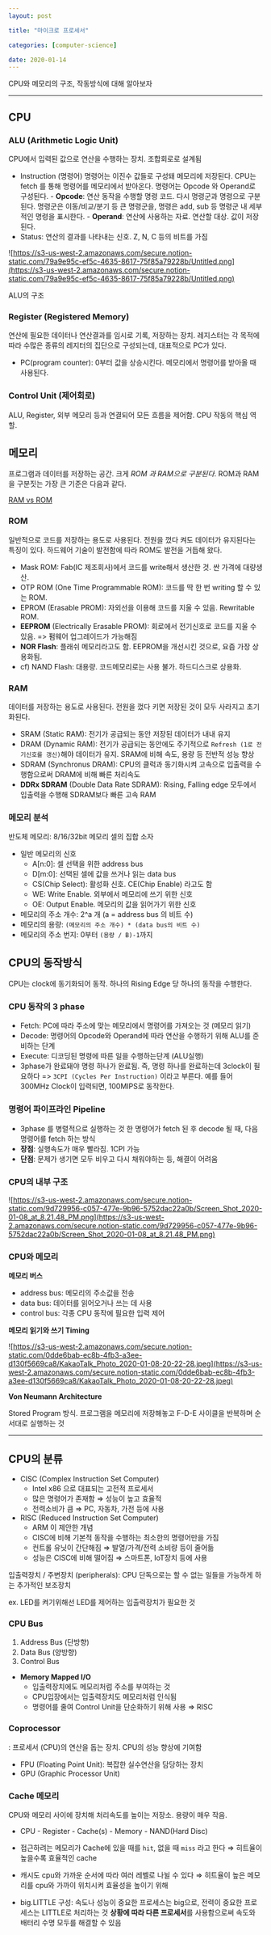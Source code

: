```yaml
---
layout: post

title: "마이크로 프로세서"

categories: [computer-science]

date: 2020-01-14
---
```


CPU와 메모리의 구조, 작동방식에 대해 알아보자

---

## CPU

### ALU (Arithmetic Logic Unit)

CPU에서 입력된 값으로 연산을 수행하는 장치. 조합회로로 설계됨

- Instruction (명령어)
  명령어는 이진수 값들로 구성돼 메모리에 저장된다. CPU는 fetch 를 통해 명령어를 메모리에서 받아온다. 명령어는 Opcode 와 Operand로 구성된다. - **Opcode**: 연산 동작을 수행할 명령 코드. 다시 명령군과 명령으로 구분된다. 명령군은 이동/비교/분기 등 큰 명령군을, 명령은 add, sub 등 명령군 내 세부적인 명령을 표시한다. - **Operand**: 연산에 사용하는 자료. 연산할 대상. 값이 저장된다.
- Status: 연산의 결과를 나타내는 신호. Z, N, C 등의 비트를 가짐

![https://s3-us-west-2.amazonaws.com/secure.notion-static.com/79a9e95c-ef5c-4635-8617-75f85a79228b/Untitled.png](https://s3-us-west-2.amazonaws.com/secure.notion-static.com/79a9e95c-ef5c-4635-8617-75f85a79228b/Untitled.png)

ALU의 구조

### Register (Registered Memory)

연산에 필요한 데이터나 연산결과를 임시로 기록, 저장하는 장치. 레지스터는 각 목적에 따라 수많은 종류의 레지터의 집단으로 구성되는데, 대표적으로 PC가 있다.

- PC(program counter): 0부터 값을 상승시킨다. 메모리에서 명령어를 받아올 때 사용된다.

### Control Unit (제어회로)

ALU, Register, 외부 메모리 등과 연결되어 모든 흐름을 제어함. CPU 작동의 핵심 역할.

## 메모리

프로그램과 데이터를 저장하는 공간. 크게 _ROM 과 RAM으로 구분된다_. ROM과 RAM을 구분짓는 가장 큰 기준은 다음과 같다.

[RAM vs ROM](https://www.notion.so/1f34698fb85245a7aeb980f642079039)

### ROM

일반적으로 코드를 저장하는 용도로 사용된다. 전원을 껐다 켜도 데이터가 유지된다는 특징이 있다. 하드웨어 기술이 발전함에 따라 ROM도 발전을 거듭해 왔다.

- Mask ROM: Fab(IC 제조회사)에서 코드를 write해서 생산한 것. 싼 가격에 대량생산.
- OTP ROM (One Time Programmable ROM): 코드를 딱 한 번 writing 할 수 있는 ROM.
- EPROM (Erasable PROM): 자외선을 이용해 코드를 지울 수 있음. Rewritable ROM.
- **EEPROM** (Electrically Erasable PROM): 회로에서 전기신호로 코드를 지울 수 있음. => 펌웨어 업그레이드가 가능해짐
- **NOR Flash**: 플래쉬 메모리라고도 함. EEPROM을 개선시킨 것으로, 요즘 가장 상용화됨.
- cf) NAND Flash: 대용량. 코드메모리로는 사용 불가. 하드디스크로 상용화.

### RAM

데이터를 저장하는 용도로 사용된다. 전원을 껐다 키면 저장된 것이 모두 사라지고 초기화된다.

- SRAM (Static RAM): 전기가 공급되는 동안 저장된 데이터가 내내 유지
- DRAM (Dynamic RAM): 전기가 공급되는 동안에도 주기적으로 `Refresh (1로 전기신호를 갱신)`해야 데이터가 유지. SRAM에 비해 속도, 용량 등 전반적 성능 향상
- SDRAM (Synchronus DRAM): CPU의 클럭과 동기화시켜 고속으로 입출력을 수행함으로써 DRAM에 비해 빠른 처리속도
- **DDRx SDRAM** (Double Data Rate SDRAM): Rising, Falling edge 모두에서 입출력을 수행해 SDRAM보다 빠른 고속 RAM

### 메모리 분석

반도체 메모리: 8/16/32bit 메모리 셀의 집합 소자

- 일반 메모리의 신호
  - A[n:0]: 셀 선택을 위한 address bus
  - D[m:0]: 선택된 셀에 값을 쓰거나 읽는 data bus
  - CS(Chip Select): 활성화 신호. CE(Chip Enable) 라고도 함
  - WE: Write Enable. 외부에서 메모리에 쓰기 위한 신호
  - OE: Output Enable. 메모리의 값을 읽어가기 위한 신호
- 메모리의 주소 개수: 2^a 개 (a = address bus 의 비트 수)
- 메모리의 용량: `(메모리의 주소 개수) * (data bus의 비트 수)`
- 메모리의 주소 번지: 0부터 `(용량 / B)-1`까지

## CPU의 동작방식

CPU는 clock에 동기화되어 동작. 하나의 Rising Edge 당 하나의 동작을 수행한다.

### **CPU 동작의 3 phase**

- Fetch: PC에 따라 주소에 맞는 메모리에서 명령어를 가져오는 것 (메모리 읽기)
- Decode: 명령어의 Opcode와 Operand에 따라 연산을 수행하기 위해 ALU를 준비하는 단계
- Execute: 디코딩된 명령에 따른 일을 수행하는단계 (ALU실행)
- 3phase가 완료돼야 명령 하나가 완료됨. 즉, 명령 하나를 완료하는데 3clock이 필요하다
  => `3CPI (Cycles Per Instruction)` 이라고 부른다.
  예를 들어 300MHz Clock이 입력되면, 100MIPS로 동작한다.

### 명령어 파이프라인 Pipeline

- 3phase 를 병렬적으로 실행하는 것
  한 명령어가 fetch 된 후 decode 될 때, 다음 명령어를 fetch 하는 방식
- **장점**: 실행속도가 매우 빨라짐. 1CPI 가능
- **단점**: 문제가 생기면 모두 비우고 다시 채워야하는 등, 해결이 어려움

### CPU의 내부 구조

![https://s3-us-west-2.amazonaws.com/secure.notion-static.com/9d729956-c057-477e-9b96-5752dac22a0b/Screen_Shot_2020-01-08_at_8.21.48_PM.png](https://s3-us-west-2.amazonaws.com/secure.notion-static.com/9d729956-c057-477e-9b96-5752dac22a0b/Screen_Shot_2020-01-08_at_8.21.48_PM.png)

### CPU와 메모리

**메모리 버스**

- address bus: 메모리의 주소값을 전송
- data bus: 데이터를 읽어오거나 쓰는 데 사용
- control bus: 각종 CPU 동작에 필요한 입력 제어

**메모리 읽기와 쓰기 Timing**

![https://s3-us-west-2.amazonaws.com/secure.notion-static.com/0dde6bab-ec8b-4fb3-a3ee-d130f5669ca8/KakaoTalk_Photo_2020-01-08-20-22-28.jpeg](https://s3-us-west-2.amazonaws.com/secure.notion-static.com/0dde6bab-ec8b-4fb3-a3ee-d130f5669ca8/KakaoTalk_Photo_2020-01-08-20-22-28.jpeg)

**Von Neumann Architecture**

Stored Program 방식. 프로그램을 메모리에 저장해놓고 F-D-E 사이클을 반복하며 순서대로 실행하는 것

---

## CPU의 분류

- CISC (Complex Instruction Set Computer)
  - Intel x86 으로 대표되는 고전적 프로세서
  - 많은 명령어가 존재함 ⇒ 성능이 높고 효율적
  - 전력소비가 큼 ⇒ PC, 자동차, 가전 등에 사용
- RISC (Reduced Instruction Set Computer)
  - ARM 이 제안한 개념
  - CISC에 비해 기본적 동작을 수행하는 최소한의 명령어만을 가짐
  - 컨트롤 유닛이 간단해짐 ⇒ 발열/가격/전력 소비량 등이 줄어듦
  - 성능은 CISC에 비해 떨어짐 ⇒ 스마트폰, IoT장치 등에 사용

입출력장치 / 주변장치 (peripherals): CPU 단독으로는 할 수 없는 일들을 가능하게 하는 추가적인 보조장치

ex. LED를 켜기위해선 LED를 제어하는 입출력장치가 필요한 것

### CPU Bus

1. Address Bus (단방향)
2. Data Bus (양방향)
3. Control Bus

- **Memory Mapped I/O**
  - 입출력장치에도 메모리처럼 주소를 부여하는 것
  - CPU입장에서는 입출력장치도 메모리처럼 인식됨
  - 명령어를 줄여 Control Unit을 단순화하기 위해 사용 ⇒ RISC

### Coprocessor

: 프로세서 (CPU)의 연산을 돕는 장치. CPU의 성능 향상에 기여함

- FPU (Floating Point Unit): 복잡한 실수연산을 담당하는 장치
- GPU (Graphic Processor Unit)

### Cache 메모리

CPU와 메모리 사이에 장치해 처리속도를 높이는 저장소. 용량이 매우 작음.

- CPU - Register - Cache(s) - Memory - NAND(Hard Disc)
- 접근하려는 메모리가 Cache에 있을 때를 `hit`, 없을 때 `miss` 라고 한다 ⇒ 히트율이 높을수록 효율적인 cache
- 캐시도 cpu와 가까운 순서에 따라 여러 레벨로 나뉠 수 있다
  ⇒ 히트율이 높은 메모리를 cpu와 가까이 위치시켜 효율성을 높이기 위해

- big.LITTLE 구성: 속도나 성능이 중요한 프로세스는 big으로, 전력이 중요한 프로세스는 LITTLE로 처리하는 것
  **상황에 따라 다른 프로세서**를 사용함으로써 속도와 배터리 수명 모두를 해결할 수 있음
